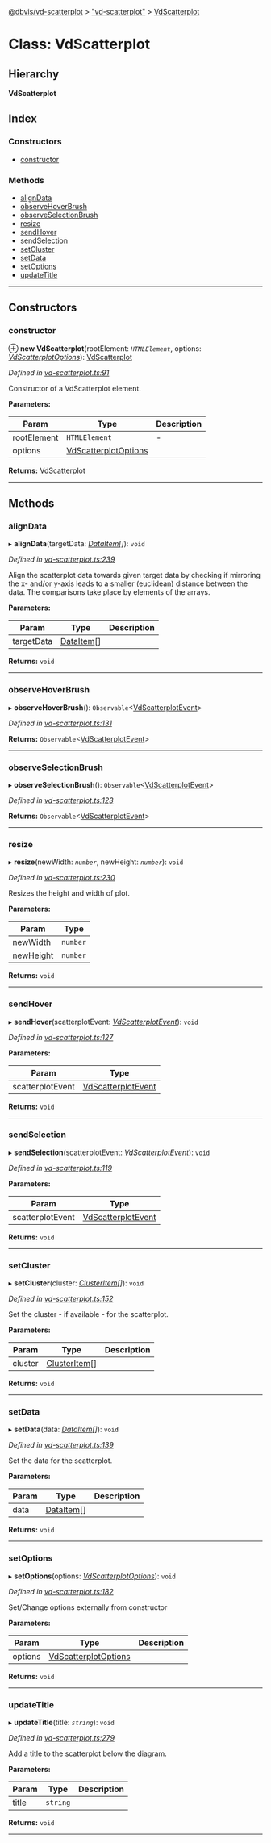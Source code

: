 [@dbvis/vd-scatterplot](../README.md) > ["vd-scatterplot"](../modules/_vd_scatterplot_.md) > [VdScatterplot](../classes/_vd_scatterplot_.vdscatterplot.md)

# Class: VdScatterplot

## Hierarchy

**VdScatterplot**

## Index

### Constructors

* [constructor](_vd_scatterplot_.vdscatterplot.md#constructor)

### Methods

* [alignData](_vd_scatterplot_.vdscatterplot.md#aligndata)
* [observeHoverBrush](_vd_scatterplot_.vdscatterplot.md#observehoverbrush)
* [observeSelectionBrush](_vd_scatterplot_.vdscatterplot.md#observeselectionbrush)
* [resize](_vd_scatterplot_.vdscatterplot.md#resize)
* [sendHover](_vd_scatterplot_.vdscatterplot.md#sendhover)
* [sendSelection](_vd_scatterplot_.vdscatterplot.md#sendselection)
* [setCluster](_vd_scatterplot_.vdscatterplot.md#setcluster)
* [setData](_vd_scatterplot_.vdscatterplot.md#setdata)
* [setOptions](_vd_scatterplot_.vdscatterplot.md#setoptions)
* [updateTitle](_vd_scatterplot_.vdscatterplot.md#updatetitle)

---

## Constructors

<a id="constructor"></a>

###  constructor

⊕ **new VdScatterplot**(rootElement: *`HTMLElement`*, options: *[VdScatterplotOptions](../interfaces/_vd_scatterplot_options_.vdscatterplotoptions.md)*): [VdScatterplot](_vd_scatterplot_.vdscatterplot.md)

*Defined in [vd-scatterplot.ts:91](https://github.com/dbvis-ukon/vd-scatterplot/blob/5784617/src/scatterplot/vd-scatterplot.ts#L91)*

Constructor of a VdScatterplot element.

**Parameters:**

| Param | Type | Description |
| ------ | ------ | ------ |
| rootElement | `HTMLElement` |  - |
| options | [VdScatterplotOptions](../interfaces/_vd_scatterplot_options_.vdscatterplotoptions.md) |   |

**Returns:** [VdScatterplot](_vd_scatterplot_.vdscatterplot.md)

___

## Methods

<a id="aligndata"></a>

###  alignData

▸ **alignData**(targetData: *[DataItem](../interfaces/_data_item_.dataitem.md)[]*): `void`

*Defined in [vd-scatterplot.ts:239](https://github.com/dbvis-ukon/vd-scatterplot/blob/5784617/src/scatterplot/vd-scatterplot.ts#L239)*

Align the scatterplot data towards given target data by checking if mirroring the x- and/or y-axis leads to a smaller (euclidean) distance between the data. The comparisons take place by elements of the arrays.

**Parameters:**

| Param | Type | Description |
| ------ | ------ | ------ |
| targetData | [DataItem](../interfaces/_data_item_.dataitem.md)[] |   |

**Returns:** `void`

___
<a id="observehoverbrush"></a>

###  observeHoverBrush

▸ **observeHoverBrush**(): `Observable`<[VdScatterplotEvent](../interfaces/_vd_scatterplot_event_.vdscatterplotevent.md)>

*Defined in [vd-scatterplot.ts:131](https://github.com/dbvis-ukon/vd-scatterplot/blob/5784617/src/scatterplot/vd-scatterplot.ts#L131)*

**Returns:** `Observable`<[VdScatterplotEvent](../interfaces/_vd_scatterplot_event_.vdscatterplotevent.md)>

___
<a id="observeselectionbrush"></a>

###  observeSelectionBrush

▸ **observeSelectionBrush**(): `Observable`<[VdScatterplotEvent](../interfaces/_vd_scatterplot_event_.vdscatterplotevent.md)>

*Defined in [vd-scatterplot.ts:123](https://github.com/dbvis-ukon/vd-scatterplot/blob/5784617/src/scatterplot/vd-scatterplot.ts#L123)*

**Returns:** `Observable`<[VdScatterplotEvent](../interfaces/_vd_scatterplot_event_.vdscatterplotevent.md)>

___
<a id="resize"></a>

###  resize

▸ **resize**(newWidth: *`number`*, newHeight: *`number`*): `void`

*Defined in [vd-scatterplot.ts:230](https://github.com/dbvis-ukon/vd-scatterplot/blob/5784617/src/scatterplot/vd-scatterplot.ts#L230)*

Resizes the height and width of plot.

**Parameters:**

| Param | Type |
| ------ | ------ |
| newWidth | `number` |
| newHeight | `number` |

**Returns:** `void`

___
<a id="sendhover"></a>

###  sendHover

▸ **sendHover**(scatterplotEvent: *[VdScatterplotEvent](../interfaces/_vd_scatterplot_event_.vdscatterplotevent.md)*): `void`

*Defined in [vd-scatterplot.ts:127](https://github.com/dbvis-ukon/vd-scatterplot/blob/5784617/src/scatterplot/vd-scatterplot.ts#L127)*

**Parameters:**

| Param | Type |
| ------ | ------ |
| scatterplotEvent | [VdScatterplotEvent](../interfaces/_vd_scatterplot_event_.vdscatterplotevent.md) |

**Returns:** `void`

___
<a id="sendselection"></a>

###  sendSelection

▸ **sendSelection**(scatterplotEvent: *[VdScatterplotEvent](../interfaces/_vd_scatterplot_event_.vdscatterplotevent.md)*): `void`

*Defined in [vd-scatterplot.ts:119](https://github.com/dbvis-ukon/vd-scatterplot/blob/5784617/src/scatterplot/vd-scatterplot.ts#L119)*

**Parameters:**

| Param | Type |
| ------ | ------ |
| scatterplotEvent | [VdScatterplotEvent](../interfaces/_vd_scatterplot_event_.vdscatterplotevent.md) |

**Returns:** `void`

___
<a id="setcluster"></a>

###  setCluster

▸ **setCluster**(cluster: *[ClusterItem](../interfaces/_cluster_item_.clusteritem.md)[]*): `void`

*Defined in [vd-scatterplot.ts:152](https://github.com/dbvis-ukon/vd-scatterplot/blob/5784617/src/scatterplot/vd-scatterplot.ts#L152)*

Set the cluster - if available - for the scatterplot.

**Parameters:**

| Param | Type | Description |
| ------ | ------ | ------ |
| cluster | [ClusterItem](../interfaces/_cluster_item_.clusteritem.md)[] |   |

**Returns:** `void`

___
<a id="setdata"></a>

###  setData

▸ **setData**(data: *[DataItem](../interfaces/_data_item_.dataitem.md)[]*): `void`

*Defined in [vd-scatterplot.ts:139](https://github.com/dbvis-ukon/vd-scatterplot/blob/5784617/src/scatterplot/vd-scatterplot.ts#L139)*

Set the data for the scatterplot.

**Parameters:**

| Param | Type | Description |
| ------ | ------ | ------ |
| data | [DataItem](../interfaces/_data_item_.dataitem.md)[] |   |

**Returns:** `void`

___
<a id="setoptions"></a>

###  setOptions

▸ **setOptions**(options: *[VdScatterplotOptions](../interfaces/_vd_scatterplot_options_.vdscatterplotoptions.md)*): `void`

*Defined in [vd-scatterplot.ts:182](https://github.com/dbvis-ukon/vd-scatterplot/blob/5784617/src/scatterplot/vd-scatterplot.ts#L182)*

Set/Change options externally from constructor

**Parameters:**

| Param | Type | Description |
| ------ | ------ | ------ |
| options | [VdScatterplotOptions](../interfaces/_vd_scatterplot_options_.vdscatterplotoptions.md) |   |

**Returns:** `void`

___
<a id="updatetitle"></a>

###  updateTitle

▸ **updateTitle**(title: *`string`*): `void`

*Defined in [vd-scatterplot.ts:279](https://github.com/dbvis-ukon/vd-scatterplot/blob/5784617/src/scatterplot/vd-scatterplot.ts#L279)*

Add a title to the scatterplot below the diagram.

**Parameters:**

| Param | Type | Description |
| ------ | ------ | ------ |
| title | `string` |   |

**Returns:** `void`

___

